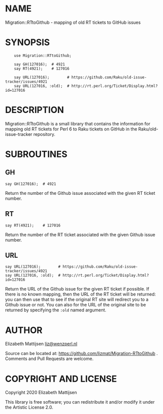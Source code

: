 NAME
====

Migration::RTtoGithub - mapping of old RT tickets to GitHub issues

SYNOPSIS
========

```perl6
    use Migration::RTtoGithub;

    say GH(127016);  # 4921
    say RT(4921);    # 127016

    say URL(127016);        # https://github.com/Raku/old-issue-tracker/issues/4921
    say URL(127016, :old);  # http://rt.perl.org/Ticket/Display.html?id=127016
```

DESCRIPTION
===========

Migration::RTtoGithub is a small library that contains the information for mapping old RT tickets for Perl 6 to Raku tickets on GitHub in the Raku/old-issue-tracker repository.

SUBROUTINES
===========

GH
--

    say GH(127016);  # 4921

Return the number of the Github issue associated with the given RT ticket number.

RT
--

    say RT(4921);    # 127016

Return the number of the RT ticket associated with the given Github issue number.

URL
---

    say URL(127016);        # https://github.com/Raku/old-issue-tracker/issues/4921
    say URL(127016, :old);  # http://rt.perl.org/Ticket/Display.html?id=127016

Return the URL of the Github issue for the given RT ticket if possible. If there is no known mapping, then the URL of the RT ticket will be returned: you can then use that to see if the original RT site will redirect you to a Github issue or not. You can also for the URL of the original site to be returned by specifying the `:old` named argument.

AUTHOR
======

Elizabeth Mattijsen <liz@wenzperl.nl>

Source can be located at: https://github.com/lizmat/Migration-RTtoGithub . Comments and Pull Requests are welcome.

COPYRIGHT AND LICENSE
=====================

Copyright 2020 Elizabeth Mattijsen

This library is free software; you can redistribute it and/or modify it under the Artistic License 2.0.

